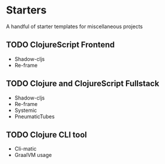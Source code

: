 # Starters

A handful of starter templates for miscellaneous projects

## TODO ClojureScript Frontend

- Shadow-cljs
- Re-frame

## TODO Clojure and ClojureScript Fullstack

- Shadow-cljs
- Re-frame
- Systemic
- PneumaticTubes

## TODO Clojure CLI tool

- Cli-matic
- GraalVM usage
